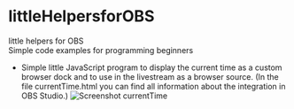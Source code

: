 # littleHelpersforOBS
little helpers for OBS  
Simple code examples for programming beginners  
- Simple little JavaScript program to display the current time as a custom browser dock and to use in the livestream as a browser source. (In the file currentTime.html you can find all information about the integration in OBS Studio.)
![Screenshot currentTime](currentTime.png)
